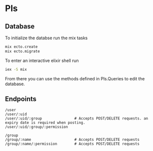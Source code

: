 # Pls

## Database

To initialize the databse run the mix tasks
```bash
mix ecto.create
mix ecto.migrate
```

To enter an interactive elixir shell run
```bash
iex -S mix
```

From there you can use the methods defined in Pls.Queries to edit the database.


## Endpoints

```
/user
/user/:uid
/user/:uid/:group               # Accepts POST/DELETE requests. an expiry date is required when posting.
/user/:uid/:group/:permission

/group
/group/:name                    # Accepts POST/DELETE requests
/group/:name/:permission        # Accepts POST/DELETE requests
```
